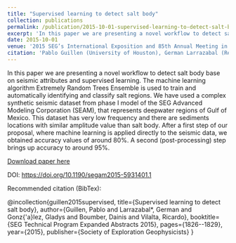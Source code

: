 ```yaml
---
title: "Supervised learning to detect salt body"
collection: publications
permalink: /publication/2015-10-01-supervised-learning-to-detect-salt-body
excerpt: 'In this paper we are presenting a novel workflow to detect salt body base on seismic attributes and supervised learning.'
date: 2015-10-01
venue: '2015 SEG’s International Exposition and 85th Annual Meeting in New Orleans, Louisiana1'
citation: 'Pablo Guillen (University of Houston), German Larrazabal (Repsol USA), Gladys González (Repsol USA) Dainis Boumber (University of Houston), Ricardo Vilalta (University of Houston), “Supervised learning to detect salt body”, 2015 SEG’s International Exposition and 85th Annual Meeting in New Orleans, Louisiana'
---
```

In this paper we are presenting a novel workflow to detect salt body base on seismic attributes and supervised learning. The machine learning algorithm Extremely Random Trees Ensemble is used to train and automatically identifying and classify salt regions. We have used a complex synthetic seismic dataset from phase I model of the SEG Advanced Modeling Corporation (SEAM), that represents deepwater regions of Gulf of Mexico. This dataset has very low frequency and there are sediments locations with similar amplitude value than salt body. After a first step of our proposal, where machine learning is applied directly to the seismic data, we obtained accuracy values of around 80%. A second (post-processing) step brings up accuracy to around 95%. 

[Download paper here](http://academicpages.github.io/files/paper2.pdf)

DOI: https://doi.org/10.1190/segam2015-5931401.1


Recommended citation (BibTex): 

@incollection{guillen2015supervised,
  title={Supervised learning to detect salt body},
  author={Guillen, Pablo and Larrazabal*, German and Gonz{\'a}lez, Gladys and Boumber, Dainis and Vilalta, Ricardo},
  booktitle={SEG Technical Program Expanded Abstracts 2015},
  pages={1826--1829},
  year={2015},
  publisher={Society of Exploration Geophysicists}
}

